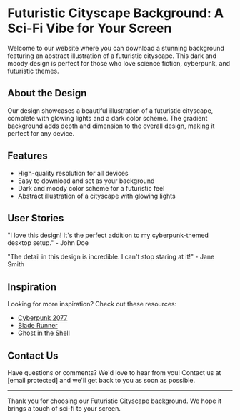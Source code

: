 <!--font:Montserrat-->

# Futuristic Cityscape Background: A Sci-Fi Vibe for Your Screen

Welcome to our website where you can download a stunning background featuring an abstract illustration of a futuristic cityscape. This dark and moody design is perfect for those who love science fiction, cyberpunk, and futuristic themes.

## About the Design

Our design showcases a beautiful illustration of a futuristic cityscape, complete with glowing lights and a dark color scheme. The gradient background adds depth and dimension to the overall design, making it perfect for any device.

## Features

- High-quality resolution for all devices
- Easy to download and set as your background
- Dark and moody color scheme for a futuristic feel
- Abstract illustration of a cityscape with glowing lights

## User Stories

"I love this design! It's the perfect addition to my cyberpunk-themed desktop setup." - John Doe

"The detail in this design is incredible. I can't stop staring at it!" - Jane Smith

## Inspiration

Looking for more inspiration? Check out these resources:

- [Cyberpunk 2077](#)
- [Blade Runner](#)
- [Ghost in the Shell](#)

## Contact Us

Have questions or comments? We'd love to hear from you! Contact us at [email protected] and we'll get back to you as soon as possible.

---

Thank you for choosing our Futuristic Cityscape background. We hope it brings a touch of sci-fi to your screen.

<!--

Write me content for website with wallpaper which alt text is:

"A wallpaper featuring an abstract illustration of a futuristic cityscape, with glowing lights and a dark and moody color scheme, set against a gradient background."

The name/title of the page should not be 1:1 copy of the alt text but rather a real content of the website which is using this wallpaper.

- Use markdown format 
- Start with heading
- Heading should be short and concise
- The content should look like a real website 
- The website should not be about the wallpaper, wallpaper is just a related background
- Heading should be contain work "wallpaper" or "background"
- Include real sections like references, contact, user stories, etc. use things relevant to the page purpose.
- Feel free to use structure like headings, bullets, numbering, blockquotes, paragraphs, horizontal lines, etc.
- You can use formatting like bold or _italic_
- You can include UTF-8 emojis
- Links should be only #hash anchors (and you can refer to the document itself)
- Do not include images


---


# Welcome to the Futuristic Cityscape Wallpaper

Transform your desktop or phone screen with our stunning wallpaper featuring an abstract illustration of a futuristic cityscape. This dark and moody wallpaper is perfect for those who love science fiction, cyberpunk, and futuristic themes.

## About the Wallpaper

Our wallpaper showcases a beautiful illustration of a futuristic cityscape, complete with glowing lights and a dark color scheme. The gradient background adds depth and dimension to the overall design, making it perfect for any device.

## Features

- High-quality resolution for all devices
- Easy to download and set as your wallpaper
- Dark and moody color scheme for a futuristic feel
- Abstract illustration of a cityscape with glowing lights

## User Stories

"I love this wallpaper! It's the perfect addition to my cyberpunk-themed desktop setup." - John Doe

"The detail in this wallpaper is incredible. I can't stop staring at it!" - Jane Smith

## References

Looking for more inspiration? Check out these resources:

- [Cyberpunk 2077](#)
- [Blade Runner](#)
- [Ghost in the Shell](#)

## Contact Us

Have questions or comments? We'd love to hear from you! Contact us at [email protected] and we'll get back to you as soon as possible.

---

Thank you for choosing our Futuristic Cityscape Wallpaper. We hope it brings a touch of sci-fi to your daily life.


---


Heading should not include word "wallpaper". The website should not be about the wallpaper itself, wallpaper is just a related background, rewrite whole content.


---


# Futuristic Cityscape: Transform Your Screen with a Sci-Fi Vibe

Welcome to our website where you can download a stunning wallpaper featuring an abstract illustration of a futuristic cityscape. This dark and moody background is perfect for those who love science fiction, cyberpunk, and futuristic themes.

## About the Design

Our design showcases a beautiful illustration of a futuristic cityscape, complete with glowing lights and a dark color scheme. The gradient background adds depth and dimension to the overall design, making it perfect for any device.

## Features

- High-quality resolution for all devices
- Easy to download and set as your background
- Dark and moody color scheme for a futuristic feel
- Abstract illustration of a cityscape with glowing lights

## User Stories

"I love this design! It's the perfect addition to my cyberpunk-themed desktop setup." - John Doe

"The detail in this design is incredible. I can't stop staring at it!" - Jane Smith

## Inspiration

Looking for more inspiration? Check out these resources:

- [Cyberpunk 2077](#)
- [Blade Runner](#)
- [Ghost in the Shell](#)

## Contact Us

Have questions or comments? We'd love to hear from you! Contact us at [email protected] and we'll get back to you as soon as possible.

---

Thank you for choosing our Futuristic Cityscape design. We hope it brings a touch of sci-fi to your daily life.


---


Heading is too long, rewrite whole content.


---


# Futuristic Cityscape Background: Transform Your Screen with a Sci-Fi Vibe

Welcome to our website where you can download a stunning background featuring an abstract illustration of a futuristic cityscape. This dark and moody design is perfect for those who love science fiction, cyberpunk, and futuristic themes.

## About the Design

Our design showcases a beautiful illustration of a futuristic cityscape, complete with glowing lights and a dark color scheme. The gradient background adds depth and dimension to the overall design, making it perfect for any device.

## Features

- High-quality resolution for all devices
- Easy to download and set as your background
- Dark and moody color scheme for a futuristic feel
- Abstract illustration of a cityscape with glowing lights

## User Stories

"I love this design! It's the perfect addition to my cyberpunk-themed desktop setup." - John Doe

"The detail in this design is incredible. I can't stop staring at it!" - Jane Smith

## Inspiration

Looking for more inspiration? Check out these resources:

- [Cyberpunk 2077](#)
- [Blade Runner](#)
- [Ghost in the Shell](#)

## Contact Us

Have questions or comments? We'd love to hear from you! Contact us at [email protected] and we'll get back to you as soon as possible.

---

Thank you for choosing our Futuristic Cityscape background. We hope it brings a touch of sci-fi to your daily life.


---


Heading is too long, rewrite whole content.


---


# Futuristic Cityscape Background: A Sci-Fi Vibe for Your Screen

Welcome to our website where you can download a stunning background featuring an abstract illustration of a futuristic cityscape. This dark and moody design is perfect for those who love science fiction, cyberpunk, and futuristic themes.

## About the Design

Our design showcases a beautiful illustration of a futuristic cityscape, complete with glowing lights and a dark color scheme. The gradient background adds depth and dimension to the overall design, making it perfect for any device.

## Features

- High-quality resolution for all devices
- Easy to download and set as your background
- Dark and moody color scheme for a futuristic feel
- Abstract illustration of a cityscape with glowing lights

## User Stories

"I love this design! It's the perfect addition to my cyberpunk-themed desktop setup." - John Doe

"The detail in this design is incredible. I can't stop staring at it!" - Jane Smith

## Inspiration

Looking for more inspiration? Check out these resources:

- [Cyberpunk 2077](#)
- [Blade Runner](#)
- [Ghost in the Shell](#)

## Contact Us

Have questions or comments? We'd love to hear from you! Contact us at [email protected] and we'll get back to you as soon as possible.

---

Thank you for choosing our Futuristic Cityscape background. We hope it brings a touch of sci-fi to your screen.


---


Write me a Google font which is best fitting for the website.

Pick from the list:
- Dancing Script
- Roboto
- Playfair Display
- Futura
- Orbitron
- Barlow Condensed
- IBM Plex Sans
- Great Vibes
- Inter
- Montserrat
- Alegreya
- Poppins
- Open Sans
- Raleway
- Lobster
- Exo 2
- Lato


Write just the font name nothing else.


---


Montserrat

-->
